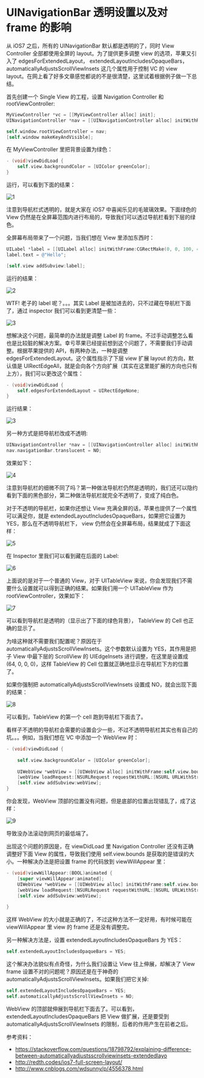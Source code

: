 UINavigationBar 透明设置以及对 frame 的影响
========================================

从 iOS7 之后，所有的 UINavigationBar 默认都是透明的了，同时 View Controller 全部都使用全屏的 layout。为了提供更多调整 view 的选项，苹果又引入了 edgesForExtendedLayout， extendedLayoutIncludesOpaqueBars，automaticallyAdjustsScrollViewInsets 这几个属性用于控制 VC 的 view layout。在网上看了好多文章感觉都说的不是很清楚，这里试着根据例子做一下总结。

首先创建一个 Single View 的工程，设置 Navigation Controller 和 rootViewController:

```objective-c
MyViewController *vc = [[MyViewController alloc] init];
UINavigationController *nav = [[UINavigationController alloc] initWithRootViewController:vc];

self.window.rootViewController = nav;
[self.window makeKeyAndVisible];
```

在 MyViewController 里把背景设置为绿色：

```objective-c
- (void)viewDidLoad {
    self.view.backgroundColor = [UIColor greenColor];
}
```

运行，可以看到下面的结果：

![1](../img/uinav-frame/1.png)

注意到导航栏式透明的，就是大家在 iOS7 中喜闻乐见的毛玻璃效果。下面绿色的 View 仍然是在全屏幕范围内进行布局的，导致我们可以透过导航栏看到下层的绿色。

全屏幕布局带来了一个问题，当我们想在 View 里添加东西时：

```objective-c
UILabel *label = [[UILabel alloc] initWithFrame:CGRectMake(0, 0, 100, 40)];
label.text = @"Hello";

[self.view addSubview:label];
```

运行的结果：

![2](../img/uinav-frame/1.png)

WTF! 老子的 label 呢？。。。其实 Label 是被加进去的，只不过藏在导航栏下面了，通过 inspector 我们可以看到更清楚一些：

![3](../img/uinav-frame/2.png)

想解决这个问题，最简单的办法就是调整 Label 的 frame。不过手动调整怎么看也是比较脏的解决方案。幸亏苹果已经提前想到这个问题了，不需要我们手动调整。根据苹果提供的 API，有两种办法，一种是调整 edgesForExtendedLayout。这个属性指示了下层 view 扩展 layout 的方向，默认值是 UIRectEdgeAll，就是会向各个方向扩展（其实在这里能扩展的方向也只有上方），我们可以更改这个属性：

```objective-c
- (void)viewDidLoad {
    self.edgesForExtendedLayout = UIRectEdgeNone;
}
```

运行结果：

![3](../img/uinav-frame/3.png)

另一种方式是把导航栏改成不透明:

```objective-c
UINavigationController *nav = [[UINavigationController alloc] initWithRootViewController:vc];
nav.navigationBar.translucent = NO;
```

效果如下：

![4](../img/uinav-frame/4.png)

注意到导航栏的细微不同了吗？第一种做法导航栏仍然是透明的，我们还可以隐约看到下面的黑色部分，第二种做法导航栏就完全不透明了，变成了纯白色。

对于不透明的导航栏，如果你还想让 View 充满全屏的话，苹果也提供了一个属性可以满足你，就是 extendedLayoutIncludesOpaqueBars，如果把它设置为 YES，那么在不透明导航栏下， view 仍然会在全屏幕布局，结果就成了下面这样：

![5](../img/uinav-frame/5.png)

在 Inspector 里我们可以看到藏在后面的 Label:

![6](../img/uinav-frame/6.png)

上面说的是对于一个普通的 View，对于 UITableView 来说，你会发现我们不需要什么设置就可以得到正确的结果。如果我们用一个 UITableView 作为 rootViewController，效果如下：

![7](../img/uinav-frame/7.png)

可以看到导航栏是透明的（显示出了下面的绿色背景）， TableView 的 Cell 也正确的显示了。

为啥这种就不需要我们配置呢？原因在于 automaticallyAdjustsScrollViewInsets。这个参数默认设置为 YES，其作用是把子 View 中最下层的 ScrollView 的 UIEdgeInsets 进行调整，在这里是设置成 (64, 0, 0, 0)，这样 TableView 的 Cell 位置就正确地显示在导航栏下方的位置了。

如果你强制把 automaticallyAdjustsScrollViewInsets 设置成 NO，就会出现下面的结果：

![8](../img/uinav-frame/8.png)

可以看到，TableView 的第一个 cell 跑到导航栏下面去了。

看样子不透明的导航栏会需要的设置会少一些，不过不透明导航栏其实也有自己的坑。。。例如，当我们想在 VC 中添加一个 WebView 时：

```objective-c
- (void)viewDidLoad {
    
    self.view.backgroundColor = [UIColor greenColor];
    
    UIWebView *webView = [[UIWebView alloc] initWithFrame:self.view.bounds];
    [webView loadRequest:[NSURLRequest requestWithURL:[NSURL URLWithString: @"https://www.bing.com/" ]]];
    [self.view addSubview:webView];
}
```

你会发现，WebView 顶部的位置没有问题，但是底部的位置出现错乱了，成了这样：

![9](../img/uinav-frame/9.png)

导致没办法滚动到网页的最低端了。

出现这个问题的原因是，在 viewDidLoad 里 Navigation Controller 还没有正确调整好下面 View 的属性，导致我们使用 self.view.bounds 是获取的是错误的大小。一种解决办法是把设置 frame 的代码放到 viewWillAppear 里：

```objective-c
- (void)viewWillAppear:(BOOL)animated {
    [super viewWillAppear:animated];
    UIWebView *webView = [[UIWebView alloc] initWithFrame:self.view.bounds];
    [webView loadRequest:[NSURLRequest requestWithURL:[NSURL URLWithString: @"https://www.bing.com/" ]]];
    [self.view addSubview:webView];
    
}
```

这样 WebView 的大小就是正确的了，不过这种方法不一定好用，有时候可能在 viewWillAppear 里 view 的 frame 还是没有调整完。

另一种解决方法是，设置 extendedLayoutIncludesOpaqueBars 为 YES：

```objective-c
self.extendedLayoutIncludesOpaqueBars = YES;
```

这个解决办法貌似有点奇怪，为什么我们设置让 View 往上伸展，却解决了 View frame 设置不对的问题呢？原因还是在于神奇的 automaticallyAdjustsScrollViewInsets。如果我们把它关掉:

```objective-c
self.extendedLayoutIncludesOpaqueBars = YES;
self.automaticallyAdjustsScrollViewInsets = NO;
```

WebView 的顶部就伸展到导航栏下面去了。可以看到，extendedLayoutIncludesOpaqueBars 把 View 做扩展，还是要受到 automaticallyAdjustsScrollViewInsets 的限制，后者的作用产生在前者之后。

参考资料：

* https://stackoverflow.com/questions/18798792/explaining-difference-between-automaticallyadjustsscrollviewinsets-extendedlayo
* http://redth.codes/ios7-full-screen-layout/
* http://www.cnblogs.com/wdsunny/p/4556378.html